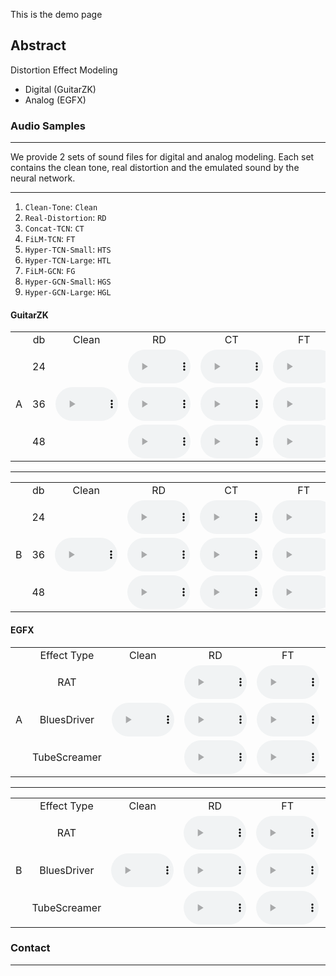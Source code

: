 This is the demo page

## Abstract
Distortion Effect Modeling 
- Digital (GuitarZK)
- Analog (EGFX)

### Audio Samples

<hr>
We provide 2 sets of sound files for digital and analog modeling. Each set contains the clean tone, real distortion and the emulated sound by the neural network.

<hr>

1. `Clean-Tone`: `Clean`
2. `Real-Distortion`: `RD`
3. `Concat-TCN`: `CT`
4. `FiLM-TCN`:  `FT`
5. `Hyper-TCN-Small`: `HTS`
6. `Hyper-TCN-Large`: `HTL`
7. `FiLM-GCN`: `FG`
8. `Hyper-GCN-Small`: `HGS`
9. `Hyper-GCN-Large`: `HGL` 

#### GuitarZK

<table style='text-align: center;'>
  <tbody>
    <tr>
      <td></td>
      <td>db</td>
      <td>Clean</td>
      <td>RD</td>
      <td>CT</td>
      <td>FT</td>
      <td>HTS</td>
      <td>HTL</td>
      <td>FG</td>
      <td>HGS</td>
      <td>HGL</td>
    </tr>
    <tr>
      <td rowspan="0">A</td>
      <td>24</td>
      <td rowspan="0"><audio controls="" style="width: 100px;"><source src="./assets/audios/a/clean.wav" type="audio/mpeg" /></audio></td>
      <td><audio controls="" style="width: 100px;"><source src="./assets/audios/a/rd_24.wav" type="audio/mpeg" /></audio></td>
      <td><audio controls="" style="width: 100px;"><source src="./assets/audios/a/ct_24.wav" type="audio/mpeg" /></audio></td>
      <td><audio controls="" style="width: 100px;"><source src="./assets/audios/a/ft_24.wav" type="audio/mpeg" /></audio></td>
      <td><audio controls="" style="width: 100px;"><source src="./assets/audios/a/hts_24.wav" type="audio/mpeg" /></audio></td>
      <td><audio controls="" style="width: 100px;"><source src="./assets/audios/a/htl_24.wav" type="audio/mpeg" /></audio></td>
      <td><audio controls="" style="width: 100px;"><source src="./assets/audios/a/fg_24.wav" type="audio/mpeg" /></audio></td>
      <td><audio controls="" style="width: 100px;"><source src="./assets/audios/a/hgl_24.wav" type="audio/mpeg" /></audio></td>
      <td><audio controls="" style="width: 100px;"><source src="./assets/audios/a/hgl_24.wav" type="audio/mpeg" /></audio></td>
    </tr>
    <tr>
      <td>36</td>
      <td><audio controls="" style="width: 100px;"><source src="./assets/audios/a/rd_36.wav" type="audio/mpeg" /></audio></td>
      <td><audio controls="" style="width: 100px;"><source src="./assets/audios/a/ct_36.wav" type="audio/mpeg" /></audio></td>
      <td><audio controls="" style="width: 100px;"><source src="./assets/audios/a/ft_36.wav" type="audio/mpeg" /></audio></td>
      <td><audio controls="" style="width: 100px;"><source src="./assets/audios/a/hts_36.wav" type="audio/mpeg" /></audio></td>
      <td><audio controls="" style="width: 100px;"><source src="./assets/audios/a/htl_36.wav" type="audio/mpeg" /></audio></td>
      <td><audio controls="" style="width: 100px;"><source src="./assets/audios/a/fg_36.wav" type="audio/mpeg" /></audio></td>
      <td><audio controls="" style="width: 100px;"><source src="./assets/audios/a/hgl_36.wav" type="audio/mpeg" /></audio></td>
      <td><audio controls="" style="width: 100px;"><source src="./assets/audios/a/hgl_36.wav" type="audio/mpeg" /></audio></td>
    </tr>
    <tr>
      <td>48</td>
      <td><audio controls="" style="width: 100px;"><source src="./assets/audios/a/rd_48.wav" type="audio/mpeg" /></audio></td>
      <td><audio controls="" style="width: 100px;"><source src="./assets/audios/a/ct_48.wav" type="audio/mpeg" /></audio></td>
      <td><audio controls="" style="width: 100px;"><source src="./assets/audios/a/ft_48.wav" type="audio/mpeg" /></audio></td>
      <td><audio controls="" style="width: 100px;"><source src="./assets/audios/a/hts_48.wav" type="audio/mpeg" /></audio></td>
      <td><audio controls="" style="width: 100px;"><source src="./assets/audios/a/htl_48.wav" type="audio/mpeg" /></audio></td>
      <td><audio controls="" style="width: 100px;"><source src="./assets/audios/a/fg_48.wav" type="audio/mpeg" /></audio></td>
      <td><audio controls="" style="width: 100px;"><source src="./assets/audios/a/hgl_48.wav" type="audio/mpeg" /></audio></td>
      <td><audio controls="" style="width: 100px;"><source src="./assets/audios/a/hgl_48.wav" type="audio/mpeg" /></audio></td>
    </tr>
  </tbody>
</table>

<hr>

<table style='text-align: center;'>
  <tbody>
    <tr>
      <td></td>
      <td>db</td>
      <td>Clean</td>
      <td>RD</td>
      <td>CT</td>
      <td>FT</td>
      <td>HTS</td>
      <td>HTL</td>
      <td>FG</td>
      <td>HGS</td>
      <td>HGL</td>
    </tr>
    <tr>
      <td rowspan="0">B</td>
      <td>24</td>
      <td rowspan="0"><audio controls="" style="width: 100px;"><source src="./assets/audios/b/cleantone.wav" type="audio/mpeg" /></audio></td>
      <td><audio controls="" style="width: 100px;"><source src="./assets/audios/b/rd_24.wav" type="audio/mpeg" /></audio></td>
      <td><audio controls="" style="width: 100px;"><source src="./assets/audios/b/ct_24.wav" type="audio/mpeg" /></audio></td>
      <td><audio controls="" style="width: 100px;"><source src="./assets/audios/b/ft_24.wav" type="audio/mpeg" /></audio></td>
      <td><audio controls="" style="width: 100px;"><source src="./assets/audios/b/hts_24.wav" type="audio/mpeg" /></audio></td>
      <td><audio controls="" style="width: 100px;"><source src="./assets/audios/b/htl_24.wav" type="audio/mpeg" /></audio></td>
      <td><audio controls="" style="width: 100px;"><source src="./assets/audios/b/fg_24.wav" type="audio/mpeg" /></audio></td>
      <td><audio controls="" style="width: 100px;"><source src="./assets/audios/b/hgl_24.wav" type="audio/mpeg" /></audio></td>
      <td><audio controls="" style="width: 100px;"><source src="./assets/audios/b/hgl_24.wav" type="audio/mpeg" /></audio></td>
    </tr>
    <tr>
      <td>36</td>
      <td><audio controls="" style="width: 100px;"><source src="./assets/audios/b/rd_36.wav" type="audio/mpeg" /></audio></td>
      <td><audio controls="" style="width: 100px;"><source src="./assets/audios/b/ct_36.wav" type="audio/mpeg" /></audio></td>
      <td><audio controls="" style="width: 100px;"><source src="./assets/audios/b/ft_36.wav" type="audio/mpeg" /></audio></td>
      <td><audio controls="" style="width: 100px;"><source src="./assets/audios/b/hts_36.wav" type="audio/mpeg" /></audio></td>
      <td><audio controls="" style="width: 100px;"><source src="./assets/audios/b/htl_36.wav" type="audio/mpeg" /></audio></td>
      <td><audio controls="" style="width: 100px;"><source src="./assets/audios/b/fg_36.wav" type="audio/mpeg" /></audio></td>
      <td><audio controls="" style="width: 100px;"><source src="./assets/audios/b/hgl_36.wav" type="audio/mpeg" /></audio></td>
      <td><audio controls="" style="width: 100px;"><source src="./assets/audios/b/hgl_36.wav" type="audio/mpeg" /></audio></td>
    </tr>
    <tr>
      <td>48</td>
      <td><audio controls="" style="width: 100px;"><source src="./assets/audios/b/rd_48.wav" type="audio/mpeg" /></audio></td>
      <td><audio controls="" style="width: 100px;"><source src="./assets/audios/b/ct_48.wav" type="audio/mpeg" /></audio></td>
      <td><audio controls="" style="width: 100px;"><source src="./assets/audios/b/ft_48.wav" type="audio/mpeg" /></audio></td>
      <td><audio controls="" style="width: 100px;"><source src="./assets/audios/b/hts_48.wav" type="audio/mpeg" /></audio></td>
      <td><audio controls="" style="width: 100px;"><source src="./assets/audios/b/htl_48.wav" type="audio/mpeg" /></audio></td>
      <td><audio controls="" style="width: 100px;"><source src="./assets/audios/b/fg_48.wav" type="audio/mpeg" /></audio></td>
      <td><audio controls="" style="width: 100px;"><source src="./assets/audios/b/hgl_48.wav" type="audio/mpeg" /></audio></td>
      <td><audio controls="" style="width: 100px;"><source src="./assets/audios/b/hgl_48.wav" type="audio/mpeg" /></audio></td>
    </tr>
  </tbody>
</table>

#### EGFX

<table style='text-align: center;'>
  <tbody>
    <tr>
      <td></td>
      <td>Effect Type</td>
      <td>Clean</td>
      <td>RD</td>
      <td>FT</td>
      <td>HTS</td>
      <td>HTL</td>
      <td>FG</td>
      <td>HGS</td>
      <td>HGL</td>
    </tr>
    <tr>
      <td rowspan="0">A</td>
      <td>RAT</td>
      <td rowspan="0"><audio controls="" style="width: 100px;"><source src="./assets/audios/c/clean.wav" type="audio/mpeg" /></audio></td>
      <td><audio controls="" style="width: 100px;"><source src="./assets/audios/c/rd-RAT.wav" type="audio/mpeg" /></audio></td>
      <td><audio controls="" style="width: 100px;"><source src="./assets/audios/c/ft-RAT.wav" type="audio/mpeg" /></audio></td>
      <td><audio controls="" style="width: 100px;"><source src="./assets/audios/c/hts-RAT.wav" type="audio/mpeg" /></audio></td>
      <td><audio controls="" style="width: 100px;"><source src="./assets/audios/c/htl-RAT.wav" type="audio/mpeg" /></audio></td>
      <td><audio controls="" style="width: 100px;"><source src="./assets/audios/c/fg-RAT.wav" type="audio/mpeg" /></audio></td>
      <td><audio controls="" style="width: 100px;"><source src="./assets/audios/c/hgl-RAT.wav" type="audio/mpeg" /></audio></td>
      <td><audio controls="" style="width: 100px;"><source src="./assets/audios/c/hgl-RAT.wav" type="audio/mpeg" /></audio></td>
    </tr>
    <tr>
      <td>BluesDriver</td>
      <td><audio controls="" style="width: 100px;"><source src="./assets/audios/c/rd-BluesDriver.wav" type="audio/mpeg" /></audio></td>
      <td><audio controls="" style="width: 100px;"><source src="./assets/audios/c/ft-BluesDriver.wav" type="audio/mpeg" /></audio></td>
      <td><audio controls="" style="width: 100px;"><source src="./assets/audios/c/hts-BluesDriver.wav" type="audio/mpeg" /></audio></td>
      <td><audio controls="" style="width: 100px;"><source src="./assets/audios/c/htl-BluesDriver.wav" type="audio/mpeg" /></audio></td>
      <td><audio controls="" style="width: 100px;"><source src="./assets/audios/c/fg-BluesDriver.wav" type="audio/mpeg" /></audio></td>
      <td><audio controls="" style="width: 100px;"><source src="./assets/audios/c/hgl-BluesDriver.wav" type="audio/mpeg" /></audio></td>
      <td><audio controls="" style="width: 100px;"><source src="./assets/audios/c/hgl-BluesDriver.wav" type="audio/mpeg" /></audio></td>
    </tr>
    <tr>
      <td>TubeScreamer</td>
      <td><audio controls="" style="width: 100px;"><source src="./assets/audios/c/rd-TubeScreamer.wav" type="audio/mpeg" /></audio></td>
      <td><audio controls="" style="width: 100px;"><source src="./assets/audios/c/ft-TubeScreamer.wav" type="audio/mpeg" /></audio></td>
      <td><audio controls="" style="width: 100px;"><source src="./assets/audios/c/hts-TubeScreamer.wav" type="audio/mpeg" /></audio></td>
      <td><audio controls="" style="width: 100px;"><source src="./assets/audios/c/htl-TubeScreamer.wav" type="audio/mpeg" /></audio></td>
      <td><audio controls="" style="width: 100px;"><source src="./assets/audios/c/fg-TubeScreamer.wav" type="audio/mpeg" /></audio></td>
      <td><audio controls="" style="width: 100px;"><source src="./assets/audios/c/hgl-TubeScreamer.wav" type="audio/mpeg" /></audio></td>
      <td><audio controls="" style="width: 100px;"><source src="./assets/audios/c/hgl-TubeScreamer.wav" type="audio/mpeg" /></audio></td>
    </tr>
  </tbody>
</table>

<hr>

<table style='text-align: center;'>
  <tbody>
    <tr>
      <td></td>
      <td>Effect Type</td>
      <td>Clean</td>
      <td>RD</td>
      <td>FT</td>
      <td>HTS</td>
      <td>HTL</td>
      <td>FG</td>
      <td>HGS</td>
      <td>HGL</td>
    </tr>
    <tr>
      <td rowspan="0">B</td>
      <td>RAT</td>
      <td rowspan="0"><audio controls="" style="width: 100px;"><source src="./assets/audios/d/clean.wav" type="audio/mpeg" /></audio></td>
      <td><audio controls="" style="width: 100px;"><source src="./assets/audios/d/rd-RAT.wav" type="audio/mpeg" /></audio></td>
      <td><audio controls="" style="width: 100px;"><source src="./assets/audios/d/ft-RAT.wav" type="audio/mpeg" /></audio></td>
      <td><audio controls="" style="width: 100px;"><source src="./assets/audios/d/hts-RAT.wav" type="audio/mpeg" /></audio></td>
      <td><audio controls="" style="width: 100px;"><source src="./assets/audios/d/htl-RAT.wav" type="audio/mpeg" /></audio></td>
      <td><audio controls="" style="width: 100px;"><source src="./assets/audios/d/fg-RAT.wav" type="audio/mpeg" /></audio></td>
      <td><audio controls="" style="width: 100px;"><source src="./assets/audios/d/hgl-RAT.wav" type="audio/mpeg" /></audio></td>
      <td><audio controls="" style="width: 100px;"><source src="./assets/audios/d/hgl-RAT.wav" type="audio/mpeg" /></audio></td>
    </tr>
    <tr>
      <td>BluesDriver</td>
      <td><audio controls="" style="width: 100px;"><source src="./assets/audios/d/rd-BluesDriver.wav" type="audio/mpeg" /></audio></td>
      <td><audio controls="" style="width: 100px;"><source src="./assets/audios/d/ft-BluesDriver.wav" type="audio/mpeg" /></audio></td>
      <td><audio controls="" style="width: 100px;"><source src="./assets/audios/d/hts-BluesDriver.wav" type="audio/mpeg" /></audio></td>
      <td><audio controls="" style="width: 100px;"><source src="./assets/audios/d/htl-BluesDriver.wav" type="audio/mpeg" /></audio></td>
      <td><audio controls="" style="width: 100px;"><source src="./assets/audios/d/fg-BluesDriver.wav" type="audio/mpeg" /></audio></td>
      <td><audio controls="" style="width: 100px;"><source src="./assets/audios/d/hgl-BluesDriver.wav" type="audio/mpeg" /></audio></td>
      <td><audio controls="" style="width: 100px;"><source src="./assets/audios/d/hgl-BluesDriver.wav" type="audio/mpeg" /></audio></td>
    </tr>
    <tr>
      <td>TubeScreamer</td>
      <td><audio controls="" style="width: 100px;"><source src="./assets/audios/d/rd-TubeScreamer.wav" type="audio/mpeg" /></audio></td>
      <td><audio controls="" style="width: 100px;"><source src="./assets/audios/d/ft-TubeScreamer.wav" type="audio/mpeg" /></audio></td>
      <td><audio controls="" style="width: 100px;"><source src="./assets/audios/d/hts-TubeScreamer.wav" type="audio/mpeg" /></audio></td>
      <td><audio controls="" style="width: 100px;"><source src="./assets/audios/d/htl-TubeScreamer.wav" type="audio/mpeg" /></audio></td>
      <td><audio controls="" style="width: 100px;"><source src="./assets/audios/d/fg-TubeScreamer.wav" type="audio/mpeg" /></audio></td>
      <td><audio controls="" style="width: 100px;"><source src="./assets/audios/d/hgl-TubeScreamer.wav" type="audio/mpeg" /></audio></td>
      <td><audio controls="" style="width: 100px;"><source src="./assets/audios/d/hgl-TubeScreamer.wav" type="audio/mpeg" /></audio></td>
    </tr>
  </tbody>
</table>

### Contact 

<hr>


